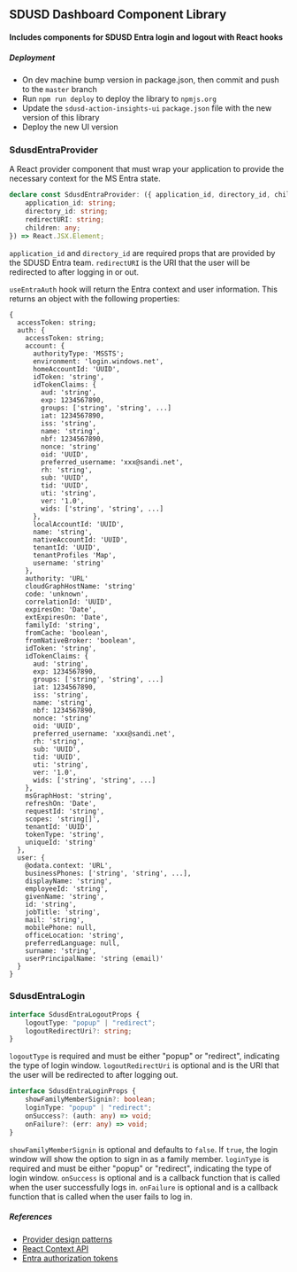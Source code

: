## SDUSD Dashboard Component Library

#### Includes components for SDUSD Entra login and logout with React hooks

##### Deployment

* On dev machine bump version in package.json, then commit and push to the `master` branch
* Run `npm run deploy` to deploy the library to `npmjs.org`
* Update the `sdusd-action-insights-ui` `package.json` file with the new version of this library 
* Deploy the new UI version

### SdusdEntraProvider

A React provider component that must wrap your application to provide the necessary context for the MS Entra state.

```typescript
declare const SdusdEntraProvider: ({ application_id, directory_id, children, }: {
    application_id: string;
    directory_id: string;
    redirectURI: string;
    children: any;
}) => React.JSX.Element;
```

`application_id` and `directory_id` are required props that are provided by the SDUSD Entra team.
`redirectURI` is the URI that the user will be redirected to after logging in or out.

`useEntraAuth` hook will return the Entra context and user information. This returns an object with the following properties:

```
{
  accessToken: string;
  auth: {
    accessToken: string;
    account: {
      authorityType: 'MSSTS';
      environment: 'login.windows.net',
      homeAccountId: 'UUID',
      idToken: 'string',
      idTokenClaims: {
        aud: 'string',
        exp: 1234567890,
        groups: ['string', 'string', ...]
        iat: 1234567890,
        iss: 'string',
        name: 'string',
        nbf: 1234567890,
        nonce: 'string'
        oid: 'UUID',
        preferred_username: 'xxx@sandi.net',
        rh: 'string',
        sub: 'UUID',
        tid: 'UUID',
        uti: 'string',
        ver: '1.0',
        wids: ['string', 'string', ...]
      },
      localAccountId: 'UUID',
      name: 'string',
      nativeAccountId: 'UUID',
      tenantId: 'UUID',
      tenantProfiles 'Map',
      username: 'string'
    },
    authority: 'URL'
    cloudGraphHostName: 'string'
    code: 'unknown',
    correlationId: 'UUID',
    expiresOn: 'Date',
    extExpiresOn: 'Date',
    familyId: 'string',
    fromCache: 'boolean',
    fromNativeBroker: 'boolean',
    idToken: 'string',
    idTokenClaims: {
      aud: 'string',
      exp: 1234567890,
      groups: ['string', 'string', ...]
      iat: 1234567890,
      iss: 'string',
      name: 'string',
      nbf: 1234567890,
      nonce: 'string'
      oid: 'UUID',
      preferred_username: 'xxx@sandi.net',
      rh: 'string',
      sub: 'UUID',
      tid: 'UUID',
      uti: 'string',
      ver: '1.0',
      wids: ['string', 'string', ...]
    },
    msGraphHost: 'string',
    refreshOn: 'Date',
    requestId: 'string',
    scopes: 'string[]',
    tenantId: 'UUID',
    tokenType: 'string',
    uniqueId: 'string'
  },
  user: {
    @odata.context: 'URL',
    businessPhones: ['string', 'string', ...],
    displayName: 'string',
    employeeId: 'string',
    givenName: 'string',
    id: 'string',
    jobTitle: 'string',
    mail: 'string',
    mobilePhone: null,
    officeLocation: 'string',
    preferredLanguage: null,
    surname: 'string',
    userPrincipalName: 'string (email)'
  }
}
```

### SdusdEntraLogin

```typescript
interface SdusdEntraLogoutProps {
    logoutType: "popup" | "redirect";
    logoutRedirectUri?: string;
}
```

`logoutType` is required and must be either "popup" or "redirect", indicating the type of login window.
`logoutRedirectUri` is optional and is the URI that the user will be redirected to after logging out.

```typescript
interface SdusdEntraLoginProps {
    showFamilyMemberSignin?: boolean;
    loginType: "popup" | "redirect";
    onSuccess?: (auth: any) => void;
    onFailure?: (err: any) => void;
}
```

`showFamilyMemberSignin` is optional and defaults to `false`. If `true`, the login window will show the option to sign in as a family member.
`loginType` is required and must be either "popup" or "redirect", indicating the type of login window.
`onSuccess` is optional and is a callback function that is called when the user successfully logs in.
`onFailure` is optional and is a callback function that is called when the user fails to log in.

##### References

* [Provider design patterns](https://medium.com/@vitorbritto/react-design-patterns-provider-pattern-b273ba665158)
* [React Context API](https://reactjs.org/docs/context.html)
* [Entra authorization tokens](https://learn.microsoft.com/en-us/entra/identity-platform/access-tokens)
